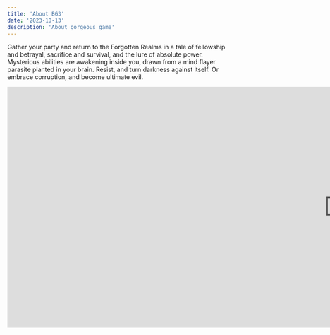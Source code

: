 ```yaml
---
title: 'About BG3'
date: '2023-10-13'
description: 'About gorgeous game'
---
```


Gather your party and return to the Forgotten Realms in a tale of fellowship and betrayal, sacrifice and survival, and the lure of absolute power. Mysterious abilities are awakening inside you, drawn from a mind flayer parasite planted in your brain. Resist, and turn darkness against itself. Or embrace corruption, and become ultimate evil.

<iframe width="1520" height="545" src="https://www.youtube.com/embed/OcP0WdH7rTs" title="Baldur&#39;s Gate 3 - Official Announcement Trailer" frameborder="0" allow="accelerometer; autoplay; clipboard-write; encrypted-media; gyroscope; picture-in-picture; web-share" allowfullscreen></iframe>
